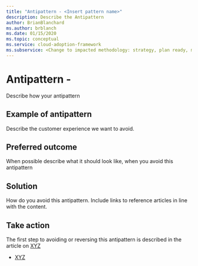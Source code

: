 ```yaml
---
title: "Antipattern - <Insert pattern name>"
description: Describe the Antipattern
author: BrianBlanchard
ms.author: brblanch
ms.date: 01/15/2020
ms.topic: conceptual
ms.service: cloud-adoption-framework
ms.subservice: <Change to impacted methodology: strategy, plan ready, migrate, innovate, govern, manage>
---
```


# Antipattern - <Insert pattern name>

Describe how your antipattern

## Example of antipattern

Describe the customer experience we want to avoid.

## Preferred outcome

When possible describe what it should look like, when you avoid this antipattern

## Solution

How do you avoid this antipattern. Include links to reference articles in line with the content.

## Take action 

The first step to avoiding or reversing this antipattern is described in the article on [XYZ](../relativepath/XYZ.md)

- [XYZ](../relativepath/XYZ.md)
